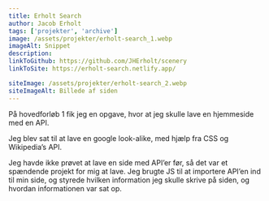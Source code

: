 ```yaml
---
title: Erholt Search
author: Jacob Erholt
tags: ['projekter', 'archive']
image: /assets/projekter/erholt-search_1.webp
imageAlt: Snippet
description: 
linkToGithub: https://github.com/JHErholt/scenery
linkToSite: https://erholt-search.netlify.app/

siteImage: /assets/projekter/erholt-search_2.webp
siteImageAlt: Billede af siden
---
```

<p>På hovedforløb 1 fik jeg en opgave, hvor at jeg skulle lave en hjemmeside med en API. </p>

<p>Jeg blev sat til at lave en google look-alike, med hjælp fra CSS og Wikipedia’s API.</p>

<p>Jeg havde ikke prøvet at lave en side med API’er før, så det var et spændende projekt for mig at lave. Jeg brugte JS til at importere API’en ind til min side, og styrede hvilken information jeg skulle skrive på siden, og hvordan informationen var sat op.</p>